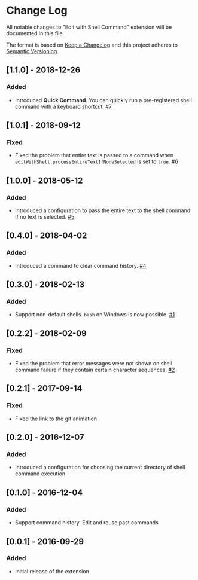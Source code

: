 # Change Log

All notable changes to "Edit with Shell Command" extension will be documented in this file.

The format is based on [Keep a Changelog](http://keepachangelog.com/en/1.0.0/)
and this project adheres to [Semantic Versioning](http://semver.org/spec/v2.0.0.html).

## [1.1.0] - 2018-12-26
### Added
- Introduced **Quick Command**. You can quickly run a pre-registered shell command with a keyboard shortcut. [#7](https://github.com/ryu1kn/vscode-edit-with-shell/issues/7)

## [1.0.1] - 2018-09-12
### Fixed
- Fixed the problem that entire text is passed to a command when `editWithShell.processEntireTextIfNoneSelected` is set to `true`.
  [#6](https://github.com/ryu1kn/vscode-edit-with-shell/issues/6)

## [1.0.0] - 2018-05-12
### Added
- Introduced a configuration to pass the entire text to the shell command if no text is selected. [#5](https://github.com/ryu1kn/vscode-edit-with-shell/issues/5)

## [0.4.0] - 2018-04-02
### Added
- Introduced a command to clear command history. [#4](https://github.com/ryu1kn/vscode-edit-with-shell/issues/4)

## [0.3.0] - 2018-02-13
### Added
- Support non-default shells. `bash` on Windows is now possible. [#1](https://github.com/ryu1kn/vscode-edit-with-shell/issues/1)

## [0.2.2] - 2018-02-09
### Fixed
- Fixed the problem that error messages were not shown on shell command failure if they contain certain character sequences. [#2](https://github.com/ryu1kn/vscode-edit-with-shell/issues/2)

## [0.2.1] - 2017-09-14
### Fixed
- Fixed the link to the gif animation

## [0.2.0] - 2016-12-07
### Added
- Introduced a configuration for choosing the current directory of shell command execution

## [0.1.0] - 2016-12-04
### Added
- Support command history. Edit and reuse past commands

## [0.0.1] - 2016-09-29
### Added
- Initial release of the extension
